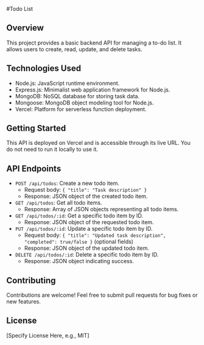 #Todo List

## Overview
This project provides a basic backend API for managing a to-do list. It allows users to create, read, update, and delete tasks.

## Technologies Used

* Node.js: JavaScript runtime environment.
* Express.js: Minimalist web application framework for Node.js.
* MongoDB: NoSQL database for storing task data.
* Mongoose: MongoDB object modeling tool for Node.js.
* Vercel: Platform for serverless function deployment.

## Getting Started

This API is deployed on Vercel and is accessible through its live URL. You do not need to run it locally to use it.

## API Endpoints

* `POST /api/todos`: Create a new todo item.
    * Request body: `{ "title": "Task description" }`
    * Response: JSON object of the created todo item.
* `GET /api/todos`: Get all todo items.
    * Response: Array of JSON objects representing all todo items.
* `GET /api/todos/:id`: Get a specific todo item by ID.
    * Response: JSON object of the requested todo item.
* `PUT /api/todos/:id`: Update a specific todo item by ID.
    * Request body: `{ "title": "Updated task description", "completed": true/false }` (optional fields)
    * Response: JSON object of the updated todo item.
* `DELETE /api/todos/:id`: Delete a specific todo item by ID.
    * Response: JSON object indicating success.

## Contributing

Contributions are welcome! Feel free to submit pull requests for bug fixes or new features.

## License

[Specify License Here, e.g., MIT]
